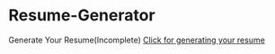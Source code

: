 # Resume-Generator
Generate Your Resume(Incomplete)
[Click for generating your resume](https://6856aece5b22bafdf6bfdc0f--teal-heliotrope-16e82a.netlify.app/)
